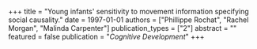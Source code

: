 +++
title = "Young infants' sensitivity to movement information specifying social causality."
date = 1997-01-01
authors = ["Phillippe Rochat", "Rachel Morgan", "Malinda Carpenter"]
publication_types = ["2"]
abstract = ""
featured = false
publication = "*Cognitive Development*"
+++

